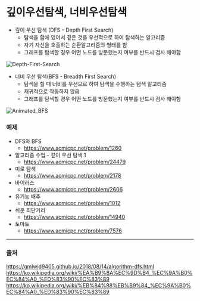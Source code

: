 # 깊이우선탐색, 너비우선탐색

- 깊이 우선 탐색 (DFS - Depth First Search)
    - 탐색을 함에 있어서 깊은 것을 우선적으로 하여 탐색하는 알고리즘
    - 자기 자신을 호출하는 순환알고리즘의 형태를 함
    - 그래프를 탐색할 경우 어떤 노드를 방문했는지 여부를 반드시 검사 해야함

![Depth-First-Search](https://github.com/user-attachments/assets/224cafda-5f38-41b6-9750-4b2bbdde0bff)

 
- 너비 우선 탐색(BFS - Breadth First Search)
    - 탐색을 할 때 너비를 우선으로 하여 탐색을 수행하는 탐색 알고리즘
    - 재귀적으로 작동하지 않음
    - 그래프를 탐색할 경우 어떤 노드를 방문했는지 여부를 반드시 검사 해야함
 
![Animated_BFS](https://github.com/user-attachments/assets/6a02bdb1-2f96-4f5d-9658-982d53095801)


### 예제

- DFS와 BFS
    - https://www.acmicpc.net/problem/1260
- 알고리즘 수업 - 깊이 우선 탐색 1
    - https://www.acmicpc.net/problem/24479
- 미로 탐색
    - https://www.acmicpc.net/problem/2178
- 바이러스
    - https://www.acmicpc.net/problem/2606
- 유기농 배추
    - https://www.acmicpc.net/problem/1012
- 쉬운 최단거리
    - https://www.acmicpc.net/problem/14940
- 토마토
    - https://www.acmicpc.net/problem/7576

---
### 출처
https://gmlwjd9405.github.io/2018/08/14/algorithm-dfs.html
https://ko.wikipedia.org/wiki/%EA%B9%8A%EC%9D%B4_%EC%9A%B0%EC%84%A0_%ED%83%90%EC%83%89
https://ko.wikipedia.org/wiki/%EB%84%88%EB%B9%84_%EC%9A%B0%EC%84%A0_%ED%83%90%EC%83%89
